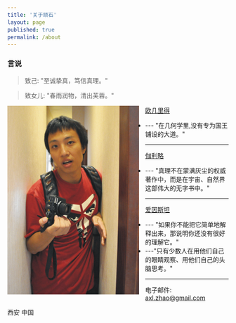 ```yaml
---
title: '关于顽石'
layout: page
published: true
permalink: /about
---
```


### 言说 

>致己: "至诚挚真，笃信真理。"

>致女儿: "春雨润物，清出芙蓉。"

<img src="/images/axl.png" style="width: 300px; float:left;margin:0 1em 1em 0;" alt="顽石" />

[欧几里得](http://baike.baidu.com/view/5841.htm) 
* --- "在几何学里,没有专为国王铺设的大道。"

- - -

[伽利略](http://baike.baidu.com/view/332471.htm) 
* --- "真理不在蒙满灰尘的权威著作中，而是在宇宙、自然界这部伟大的无字书中。"

- - -

[爱因斯坦](http://baike.baidu.com/view/2526.htm) 
* --- "如果你不能把它简单地解释出来，那说明你还没有很好的理解它。"
* ---"只有少数人在用他们自己的眼睛观察、用他们自己的头脑思考。"

- - -

电子邮件: axl.zhao@gmail.com

西安 中国
